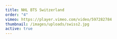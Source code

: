 ```yaml
---
title: NHL BTS Switzerland
order: "4"
vimeo: https://player.vimeo.com/video/597282784
thumbnail: /images/uploads/swiss2.jpg
active: true
---
```

